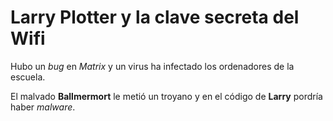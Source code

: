 # Larry Plotter y la clave secreta del Wifi

Hubo un *bug* en *Matrix* y un virus ha infectado
los ordenadores de la escuela.

El malvado **Ballmermort** le metió un troyano
y en el código de **Larry** pordría haber *malware*.


